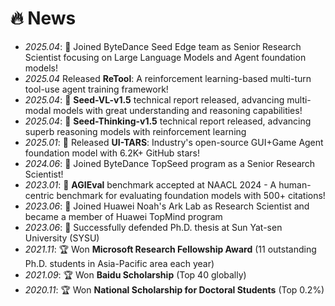 # 🔥 News
- *2025.04*: 🎉 Joined ByteDance Seed Edge team as Senior Research Scientist focusing on Large Language Models and Agent foundation models!
- *2025.04* Released **ReTool**: A reinforcement learning-based multi-turn tool-use agent training framework!
- *2025.04*: 🎉 **Seed-VL-v1.5** technical report released, advancing multi-modal models with great understanding and reasoning capabilities!
- *2025.04*: 🎉 **Seed-Thinking-v1.5** technical report released, advancing superb reasoning models with reinforcement learning
- *2025.01*: 🎉 Released **UI-TARS**: Industry's open-source GUI+Game Agent foundation model with 6.2K+ GitHub stars!
- *2024.06*: 🎉 Joined ByteDance TopSeed program as a Senior Research Scientist!
- *2023.01*: 🎉 **AGIEval** benchmark accepted at NAACL 2024 - A human-centric benchmark for evaluating foundation models with 500+ citations!
- *2023.06*: 🎉 Joined Huawei Noah's Ark Lab as Research Scientist and became a member of Huawei TopMind program
- *2023.06*: 🎉 Successfully defended Ph.D. thesis at Sun Yat-sen University (SYSU)
- *2021.11*: 🏆 Won **Microsoft Research Fellowship Award** (11 outstanding Ph.D. students in Asia-Pacific area each year)
- *2021.09*: 🏆 Won **Baidu Scholarship** (Top 40 globally)
- *2020.11*: 🏆 Won **National Scholarship for Doctoral Students** (Top 0.2%)